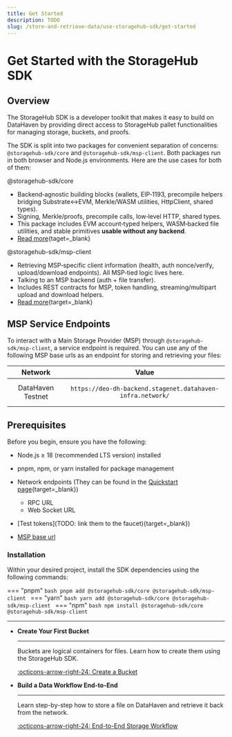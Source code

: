 ```yaml
---
title: Get Started
description: TODO
slug: /store-and-retrieve-data/use-storagehub-sdk/get-started
---
```


# Get Started with the StorageHub SDK

## Overview

The StorageHub SDK is a developer toolkit that makes it easy to build on DataHaven by providing direct access to StorageHub pallet functionalities for managing storage, buckets, and proofs.

The SDK is split into two packages for convenient separation of concerns: `@storagehub-sdk/core` and `@storagehub-sdk/msp-client`. Both packages run in both browser and Node.js environments. Here are the use cases for both of them:

@storagehub-sdk/core

- Backend‑agnostic building blocks (wallets, EIP‑1193, precompile helpers bridging Substrate↔EVM, Merkle/WASM utilities, HttpClient, shared types).
- Signing, Merkle/proofs, precompile calls, low‑level HTTP, shared types.
- This package includes EVM account‑typed helpers, WASM‑backed file utilities, and stable primitives **usable without any backend**.
- [Read more](https://www.npmjs.com/package/@storagehub-sdk/core){taget=_blank}

@storagehub-sdk/msp-client

- Retrieving MSP‑specific client information (health, auth nonce/verify, upload/download endpoints). All MSP‑tied logic lives here.
- Talking to an MSP backend (auth + file transfer).
- Includes REST contracts for MSP, token handling, streaming/multipart upload and download helpers.
- [Read more](https://www.npmjs.com/package/@storagehub-sdk/msp-client){target=_blank}

## MSP Service Endpoints

To interact with a Main Storage Provider (MSP) through `@storagehub-sdk/msp-client`, a service endpoint is required. You can use any of the following MSP base urls as an endpoint for storing and retrieving your files:



 |      Network      |                                   Value                                   |
 |:-----------------:|:-------------------------------------------------------------------------:|
 | DataHaven Testnet | <pre>```https://deo-dh-backend.stagenet.datahaven-infra.network/```</pre> |
                    

## Prerequisites

Before you begin, ensure you have the following:

- Node.js ≥ 18 (recommended LTS version) installed
- pnpm, npm, or yarn installed for package management


- Network endpoints (They can be found in the [Quickstart page](/store-and-retrieve-data/quick-start.md){target=_blank})
    - RPC URL
    - Web Socket URL 
- [Test tokens](TODO: link them to the faucet){target=_blank})
- [MSP base url](TODO)

### Installation

Within your desired project, install the SDK dependencies using the following commands:

=== "pnpm"
    ```bash
    pnpm add @storagehub-sdk/core @storagehub-sdk/msp-client
    ```
=== "yarn"
    ```bash
    yarn add @storagehub-sdk/core @storagehub-sdk/msp-client
    ```
=== "npm"
    ```bash
    npm install @storagehub-sdk/core @storagehub-sdk/msp-client
    ```

---


<div class="grid cards" markdown>

-   __Create Your First Bucket__

    ---

    Buckets are logical containers for files. Learn how to create them using the StorageHub SDK.

    [:octicons-arrow-right-24: Create a Bucket](/store-and-retrieve-data/use-storagehub-sdk/get-started.md)

-   __Build a Data Workflow End-to-End__

    ---

    Learn step-by-step how to store a file on DataHaven and retrieve it back from the network.

    [:octicons-arrow-right-24: End-to-End Storage Workflow](/store-and-retrieve-data/use-storagehub-sdk/end-to-end-storage-workflow.md)

</div>

